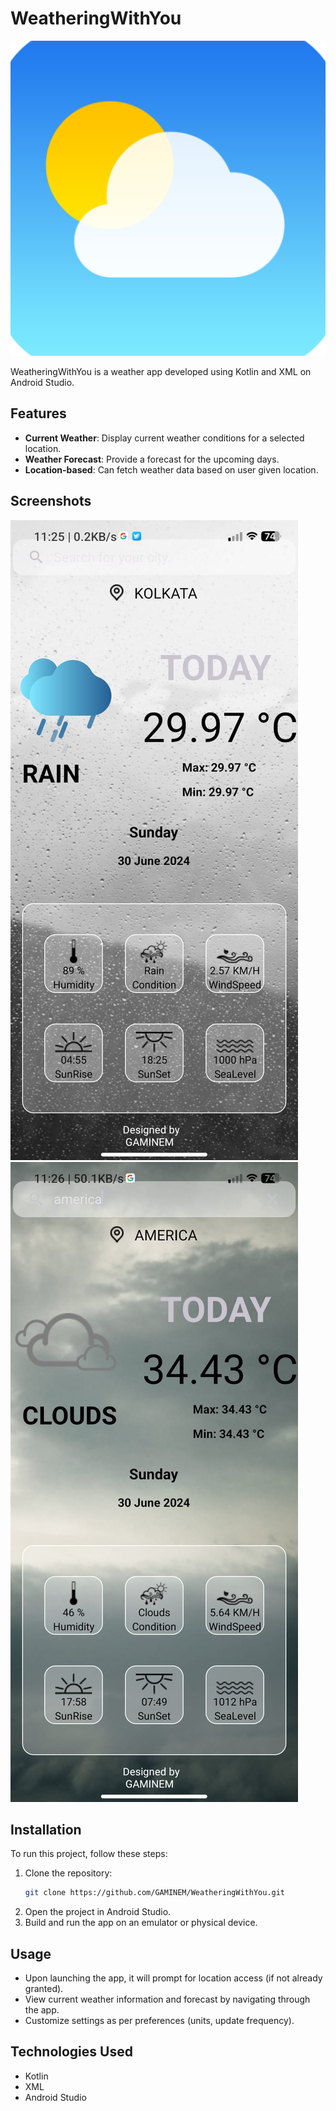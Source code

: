# WeatheringWithYou

![WeatheringWithYou Logo](https://github.com/GAMINEM/WeatheringWithYou/blob/main/app/src/main/ic_launcher-playstore.png)

WeatheringWithYou is a weather app developed using Kotlin and XML on Android Studio.

## Features

- **Current Weather**: Display current weather conditions for a selected location.
- **Weather Forecast**: Provide a forecast for the upcoming days.
- **Location-based**: Can fetch weather data based on user given location.

## Screenshots

![Screenshot 1](app/src/ScreenShots.jpeg)
![Screenshot 2](app/src/ScreenShots2.jpeg)

## Installation

To run this project, follow these steps:

1. Clone the repository:
   ```bash
   git clone https://github.com/GAMINEM/WeatheringWithYou.git

2. Open the project in Android Studio.
3. Build and run the app on an emulator or physical device.

## Usage
- Upon launching the app, it will prompt for location access (if not already granted).
- View current weather information and forecast by navigating through the app.
- Customize settings as per preferences (units, update frequency).

## Technologies Used
- Kotlin
- XML
- Android Studio

